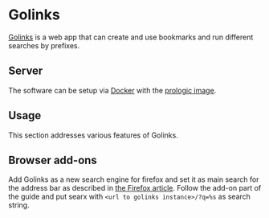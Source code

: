 # Golinks

[Golinks](https://github.com/prologic/golinks) is a web app that can create and
use bookmarks and run different searches by prefixes.

## Server

The software can be setup via [Docker](/wiki/docker.md) with the
[prologic image](./docker/prologic_-_golinks.md).

## Usage

This section addresses various features of Golinks.

## Browser add-ons

Add Golinks as a new search engine for firefox and set it as main search for the
address bar as described in [the Firefox article](./firefox.md#add-a-new-search-engine).
Follow the add-on part of the guide and put searx with
`<url to golinks instance>/?q=%s` as search string.

